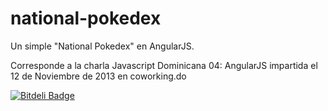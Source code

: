 national-pokedex
================

Un simple "National Pokedex" en AngularJS.

Corresponde a la charla Javascript Dominicana 04: AngularJS impartida el 12 de Noviembre de 2013 en coworking.do


[![Bitdeli Badge](https://d2weczhvl823v0.cloudfront.net/reneolivo/national-pokedex/trend.png)](https://bitdeli.com/free "Bitdeli Badge")

